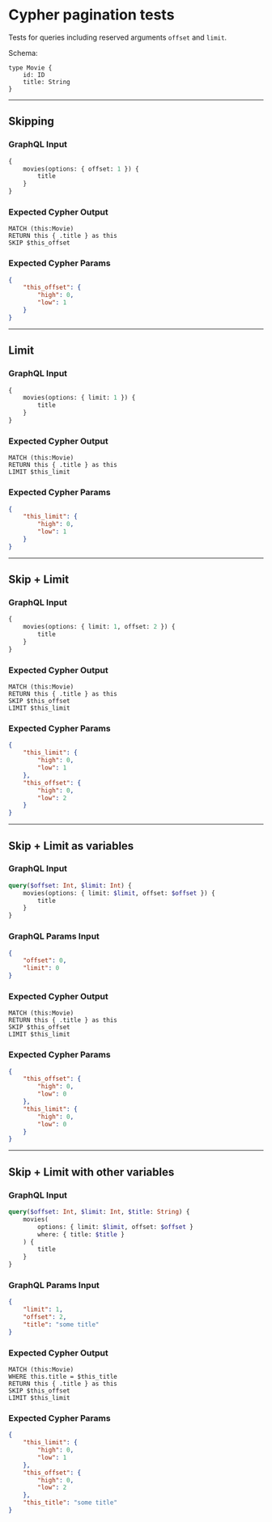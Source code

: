 # Cypher pagination tests

Tests for queries including reserved arguments `offset` and `limit`.

Schema:

```schema
type Movie {
    id: ID
    title: String
}
```

---

## Skipping

### GraphQL Input

```graphql
{
    movies(options: { offset: 1 }) {
        title
    }
}
```

### Expected Cypher Output

```cypher
MATCH (this:Movie)
RETURN this { .title } as this
SKIP $this_offset
```

### Expected Cypher Params

```json
{
    "this_offset": {
        "high": 0,
        "low": 1
    }
}
```

---

## Limit

### GraphQL Input

```graphql
{
    movies(options: { limit: 1 }) {
        title
    }
}
```

### Expected Cypher Output

```cypher
MATCH (this:Movie)
RETURN this { .title } as this
LIMIT $this_limit
```

### Expected Cypher Params

```json
{
    "this_limit": {
        "high": 0,
        "low": 1
    }
}
```

---

## Skip + Limit

### GraphQL Input

```graphql
{
    movies(options: { limit: 1, offset: 2 }) {
        title
    }
}
```

### Expected Cypher Output

```cypher
MATCH (this:Movie)
RETURN this { .title } as this
SKIP $this_offset
LIMIT $this_limit
```

### Expected Cypher Params

```json
{
    "this_limit": {
        "high": 0,
        "low": 1
    },
    "this_offset": {
        "high": 0,
        "low": 2
    }
}
```

---

## Skip + Limit as variables

### GraphQL Input

```graphql
query($offset: Int, $limit: Int) {
    movies(options: { limit: $limit, offset: $offset }) {
        title
    }
}
```

### GraphQL Params Input

```json
{
    "offset": 0,
    "limit": 0
}
```

### Expected Cypher Output

```cypher
MATCH (this:Movie)
RETURN this { .title } as this
SKIP $this_offset
LIMIT $this_limit
```

### Expected Cypher Params

```json
{
    "this_offset": {
        "high": 0,
        "low": 0
    },
    "this_limit": {
        "high": 0,
        "low": 0
    }
}
```

---

## Skip + Limit with other variables

### GraphQL Input

```graphql
query($offset: Int, $limit: Int, $title: String) {
    movies(
        options: { limit: $limit, offset: $offset }
        where: { title: $title }
    ) {
        title
    }
}
```

### GraphQL Params Input

```json
{
    "limit": 1,
    "offset": 2,
    "title": "some title"
}
```

### Expected Cypher Output

```cypher
MATCH (this:Movie)
WHERE this.title = $this_title
RETURN this { .title } as this
SKIP $this_offset
LIMIT $this_limit
```

### Expected Cypher Params

```json
{
    "this_limit": {
        "high": 0,
        "low": 1
    },
    "this_offset": {
        "high": 0,
        "low": 2
    },
    "this_title": "some title"
}
```
